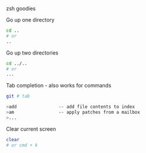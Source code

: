 zsh goodies

Go up one directory

```bash
cd ..
# or
..
```

Go up two directories

```bash
cd ../..
# or
...
```

Tab completion - also works for commands

```bash
git # tab

>add                -- add file contents to index
>am                 -- apply patches from a mailbox
>...
```

Clear current screen

```bash
clear
# or cmd + k
```
